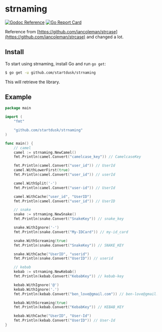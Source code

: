 # strnaming

[![Godoc Reference](https://godoc.org/github.com/startdusk/strnaming?status.svg)](https://godoc.org/github.com/startdusk/strnaming)
[![Go Report Card](https://goreportcard.com/badge/github.com/startdusk/strnaming)](https://goreportcard.com/report/github.com/startdusk/strnaming)

Reference from [https://github.com/iancoleman/strcase](https://github.com/iancoleman/strcase) and changed a lot.

## Install

To start using strnaming, install Go and run `go get`:

```bash
$ go get -u github.com/startdusk/strnaming
```

This will retrieve the library.

## Example

```go
package main

import (
	"fmt"

	"github.com/startdusk/strnaming"
)

func main() {
	// camel
	camel := strnaming.NewCamel()
	fmt.Println(camel.Convert("camelcase_key")) // CamelcaseKey

	fmt.Println(camel.Convert("user_id")) // UserId
	camel.WithLowerFirst(true)
	fmt.Println(camel.Convert("user_id")) // userId

	camel.WithSplit('-')
	fmt.Println(camel.Convert("user-id")) // UserId

	camel.WithCache("user_id", "UserID")
	fmt.Println(camel.Convert("user_id")) // UserID

	// snake
	snake := strnaming.NewSnake()
	fmt.Println(snake.Convert("SnakeKey")) // snake_key

	snake.WithIgnore('-')
	fmt.Println(snake.Convert("My-IDCard")) // my-id_card

	snake.WithScreaming(true)
	fmt.Println(snake.Convert("SnakeKey")) // SNAKE_KEY

	snake.WithCache("UserID", "userid")
	fmt.Println(snake.Convert("UserID")) // userid

	// kebab
	kebab := strnaming.NewKebab()
	fmt.Println(kebab.Convert("KebabKey")) // kebab-key

	kebab.WithIgnore('@')
	kebab.WithIgnore('.')
	fmt.Println(kebab.Convert("ben_love@gmail.com")) // ben-love@gmail.com

	kebab.WithScreaming(true)
	fmt.Println(kebab.Convert("KebabKey")) // KEBAB_KEY

	kebab.WithCache("UserID", "User-Id")
	fmt.Println(kebab.Convert("UserID")) // User-Id
}


```
